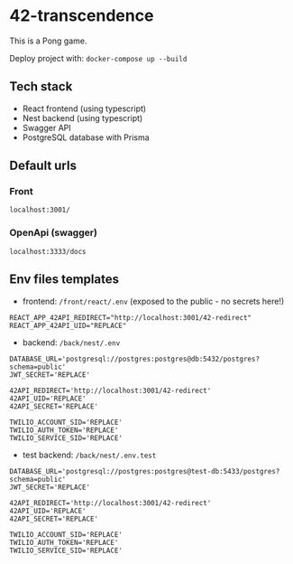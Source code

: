 
# 42-transcendence

This is a Pong game.

Deploy project with:
`docker-compose up --build`

## Tech stack

* React frontend (using typescript)
* Nest backend (using typescript)
* Swagger API
* PostgreSQL database with Prisma

## Default urls

### Front

`localhost:3001/`

### OpenApi (swagger)

`localhost:3333/docs`

## Env files templates

*  frontend: `/front/react/.env` (exposed to the public - no secrets here!)
```
REACT_APP_42API_REDIRECT="http://localhost:3001/42-redirect"
REACT_APP_42API_UID="REPLACE"
```

* backend: `/back/nest/.env`
```
DATABASE_URL='postgresql://postgres:postgres@db:5432/postgres?schema=public'
JWT_SECRET='REPLACE'

42API_REDIRECT='http://localhost:3001/42-redirect'
42API_UID='REPLACE'
42API_SECRET='REPLACE'

TWILIO_ACCOUNT_SID='REPLACE'
TWILIO_AUTH_TOKEN='REPLACE'
TWILIO_SERVICE_SID='REPLACE'
```

* test backend: `/back/nest/.env.test`
```
DATABASE_URL='postgresql://postgres:postgres@test-db:5433/postgres?schema=public'
JWT_SECRET='REPLACE'

42API_REDIRECT='http://localhost:3001/42-redirect'
42API_UID='REPLACE'
42API_SECRET='REPLACE'

TWILIO_ACCOUNT_SID='REPLACE'
TWILIO_AUTH_TOKEN='REPLACE'
TWILIO_SERVICE_SID='REPLACE'
```
